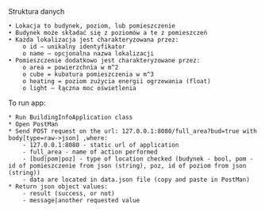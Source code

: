 Struktura danych

    • Lokacja to budynek, poziom, lub pomieszczenie
    • Budynek może składać się z poziomów a te z pomieszczeń
    • Każda lokalizacja jest charakteryzowana przez:
        o id – unikalny identyfikator
        o name – opcjonalna nazwa lokalizacji
    • Pomieszczenie dodatkowo jest charakteryzowane przez:
        o area = powierzchnia w m^2
        o cube = kubatura pomieszczenia w m^3
        o heating = poziom zużycia energii ogrzewania (float)
        o light – łączna moc oświetlenia

To run app:

    * Run BuildingInfoApplication class
    * Open PostMan
    * Send POST request on the url: 127.0.0.1:8080/full_area?bud=true with body[type=raw->json] ,where:
        - 127.0.0.1:8080 - static url of application
        - full_area - name of action performed
        - [bud|pom|poz] - type of location checked (budynek - bool, pom - id of pomieszczenie from json (string), poz, id of poziom from json (string))
        - data are located in data.json file (copy and paste in PostMan)
    * Return json object values:
        - result (success, or not)
        - message|another requested value
